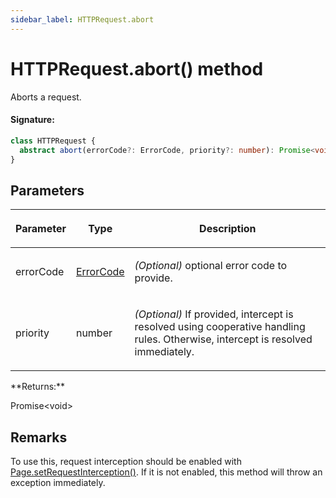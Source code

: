 ```yaml
---
sidebar_label: HTTPRequest.abort
---
```


# HTTPRequest.abort() method

Aborts a request.

#### Signature:

```typescript
class HTTPRequest {
  abstract abort(errorCode?: ErrorCode, priority?: number): Promise<void>;
}
```

## Parameters

<table><thead><tr><th>

Parameter

</th><th>

Type

</th><th>

Description

</th></tr></thead>
<tbody><tr><td>

errorCode

</td><td>

[ErrorCode](./puppeteer.errorcode.md)

</td><td>

_(Optional)_ optional error code to provide.

</td></tr>
<tr><td>

priority

</td><td>

number

</td><td>

_(Optional)_ If provided, intercept is resolved using cooperative handling rules. Otherwise, intercept is resolved immediately.

</td></tr>
</tbody></table>
**Returns:**

Promise&lt;void&gt;

## Remarks

To use this, request interception should be enabled with [Page.setRequestInterception()](./puppeteer.page.setrequestinterception.md). If it is not enabled, this method will throw an exception immediately.
